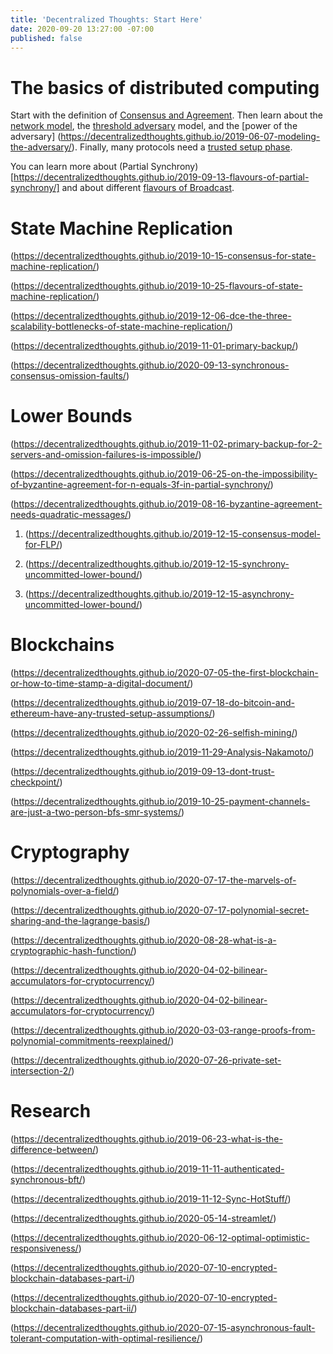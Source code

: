 ```yaml
---
title: 'Decentralized Thoughts: Start Here'
date: 2020-09-20 13:27:00 -07:00
published: false
---
```


# The basics of distributed computing

Start with the definition of [Consensus and Agreement](https://decentralizedthoughts.github.io/2019-06-27-defining-consensus/). Then learn about the [network model](https://decentralizedthoughts.github.io/2019-06-01-2019-5-31-models/), the [threshold adversary](https://decentralizedthoughts.github.io/2019-06-17-the-threshold-adversary/) model, and the [power of the adversary]
(https://decentralizedthoughts.github.io/2019-06-07-modeling-the-adversary/). 
Finally, many protocols need a [trusted setup phase](https://decentralizedthoughts.github.io/2019-07-18-setup-assumptions/).

You can learn more about (Partial Synchrony)[https://decentralizedthoughts.github.io/2019-09-13-flavours-of-partial-synchrony/] and about different [flavours of Broadcast](https://decentralizedthoughts.github.io/2019-10-22-flavours-of-broadcast/).

# State Machine Replication

(https://decentralizedthoughts.github.io/2019-10-15-consensus-for-state-machine-replication/)

(https://decentralizedthoughts.github.io/2019-10-25-flavours-of-state-machine-replication/)

(https://decentralizedthoughts.github.io/2019-12-06-dce-the-three-scalability-bottlenecks-of-state-machine-replication/)

(https://decentralizedthoughts.github.io/2019-11-01-primary-backup/)

(https://decentralizedthoughts.github.io/2020-09-13-synchronous-consensus-omission-faults/)

# Lower Bounds

(https://decentralizedthoughts.github.io/2019-11-02-primary-backup-for-2-servers-and-omission-failures-is-impossible/)

(https://decentralizedthoughts.github.io/2019-06-25-on-the-impossibility-of-byzantine-agreement-for-n-equals-3f-in-partial-synchrony/)

(https://decentralizedthoughts.github.io/2019-08-16-byzantine-agreement-needs-quadratic-messages/)


1. (https://decentralizedthoughts.github.io/2019-12-15-consensus-model-for-FLP/)

2. (https://decentralizedthoughts.github.io/2019-12-15-synchrony-uncommitted-lower-bound/)

3. (https://decentralizedthoughts.github.io/2019-12-15-asynchrony-uncommitted-lower-bound/)

# Blockchains

(https://decentralizedthoughts.github.io/2020-07-05-the-first-blockchain-or-how-to-time-stamp-a-digital-document/)

(https://decentralizedthoughts.github.io/2019-07-18-do-bitcoin-and-ethereum-have-any-trusted-setup-assumptions/)

(https://decentralizedthoughts.github.io/2020-02-26-selfish-mining/)

(https://decentralizedthoughts.github.io/2019-11-29-Analysis-Nakamoto/)

(https://decentralizedthoughts.github.io/2019-09-13-dont-trust-checkpoint/)

(https://decentralizedthoughts.github.io/2019-10-25-payment-channels-are-just-a-two-person-bfs-smr-systems/)

# Cryptography

(https://decentralizedthoughts.github.io/2020-07-17-the-marvels-of-polynomials-over-a-field/)

(https://decentralizedthoughts.github.io/2020-07-17-polynomial-secret-sharing-and-the-lagrange-basis/)

(https://decentralizedthoughts.github.io/2020-08-28-what-is-a-cryptographic-hash-function/)

(https://decentralizedthoughts.github.io/2020-04-02-bilinear-accumulators-for-cryptocurrency/)

(https://decentralizedthoughts.github.io/2020-04-02-bilinear-accumulators-for-cryptocurrency/)

(https://decentralizedthoughts.github.io/2020-03-03-range-proofs-from-polynomial-commitments-reexplained/)

(https://decentralizedthoughts.github.io/2020-07-26-private-set-intersection-2/)

# Research

(https://decentralizedthoughts.github.io/2019-06-23-what-is-the-difference-between/)

(https://decentralizedthoughts.github.io/2019-11-11-authenticated-synchronous-bft/)

(https://decentralizedthoughts.github.io/2019-11-12-Sync-HotStuff/)

(https://decentralizedthoughts.github.io/2020-05-14-streamlet/)

(https://decentralizedthoughts.github.io/2020-06-12-optimal-optimistic-responsiveness/)

(https://decentralizedthoughts.github.io/2020-07-10-encrypted-blockchain-databases-part-i/)

(https://decentralizedthoughts.github.io/2020-07-10-encrypted-blockchain-databases-part-ii/)

(https://decentralizedthoughts.github.io/2020-07-15-asynchronous-fault-tolerant-computation-with-optimal-resilience/)
